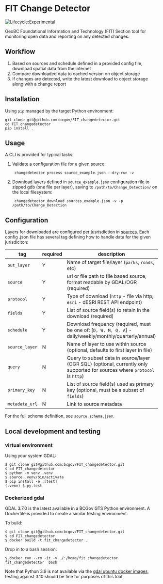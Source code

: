 # FIT Change Detector 

[![Lifecycle:Experimental](https://img.shields.io/badge/Lifecycle-Experimental-339999)](https://github.com/bcgov/repomountie/blob/master/doc/lifecycle-badges.md)

GeoBC Foundational Information and Technology (FIT) Section tool for monitoring open data and reporting on any detected changes.

## Workflow

1. Based on sources and schedule defined in a provided config file, download spatial data from the internet
2. Compare downloaded data to cached version on object storage
3. If changes are detected, write the latest download to object storage along with a change report


## Installation

Using `pip` managed by the target Python environment:

	git clone git@github.com:bcgov/FIT_changedetector.git
	cd FIT_changedetector
	pip install .


## Usage

A CLI is provided for typical tasks:

1. Validate a configuration file for a given source:
	
		changedetector process source_example.json --dry-run -v

2. Download layers defined in `source_example.json` configuration file to zipped gdb (one file per layer),
   saving to `/path/to/Change_Detection/` on the local filesystem:

		changedetector download sources_example.json -v -p /path/to/Change_Detection


## Configuration

Layers for downloaded are configured per jusrisdiction in [sources](sources). 
Each config .json file has several tag defining how to handle data for the given jurisdiciton:

| tag            | required              | description                                                                          |
|----------------| --------------------- |--------------------------------------------------------------------------------------|
| `out_layer`    |  Y                    | Name of target file/layer (`parks`, `roads`, etc)                                    |
| `source`       |  Y                    | url or file path to file based source, format readable by GDAL/OGR (required)        |
| `protocol`     |  Y                    | Type of download (`http` - file via http, `esri` - dESRI REST API endpoint)          |
| `fields`       |  Y                    | List of source field(s) to retain in the download (required)                         |
| `schedule   `  |  Y                    | Download frequency (required, must be one of: [`D, W, M, Q, A`] - daily/weekly/monthly/quarterly/annual) |
| `source_layer` |  N                    | Name of layer to use within source (optional, defaults to first layer in file)       |
| `query`        |  N                    | Query to subset data in source/layer (OGR SQL) (optional, currently only supported for sources where `protocol` is `http`) | 
| `primary_key`  |  N                    | List of source field(s) used as primary key (optional, must be a subset of `fields`) |
| `metadata_url` |  N                    | Link to source metadata                                                    |


For the full schema definition, see [`source.schema.json`](source.schema.json).

## Local development and testing

### virtual environment

Using your system GDAL:

	$ git clone git@github.com:bcgov/FIT_changedetector.git
	$ cd FIT_changedetector
	$ python -m venv .venv
	$ source .venv/bin/activate
	$ pip install -e .[test]
	(.venv) $ py.test

### Dockerized gdal

GDAL 3.7.0 is the latest available in a BCGov GTS Python environment.
A Dockerfile is provided to create a similar testing environment.

To build:

	$ git clone git@github.com:bcgov/FIT_changedetector.git
	$ cd FIT_changedetector
	$ docker build -t fit_changedetector .

Drop in to a bash session:

	$ docker run --rm -it -v ./:/home/fit_changedetector fit_changedetector  bash

Note that Python 3.9 is not available via the [gdal ubuntu docker images](https://github.com/OSGeo/gdal/tree/master/docker#small-ghcrioosgeogdalubuntu-small-latest), testing against 3.10 should be fine for purposes of this tool.